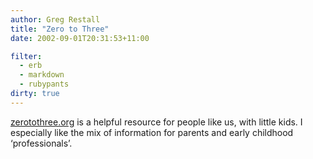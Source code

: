```yaml
---
author: Greg Restall
title: "Zero to Three"
date: 2002-09-01T20:31:53+11:00

filter:
  - erb
  - markdown
  - rubypants
dirty: true
---
```


<p><a href="http://www.zerotothree.org/">zerotothree.org</a> is a helpful resource for people like us, with little kids.  I especially like the mix of information for parents and early childhood &lsquo;professionals&rsquo;.</p>


